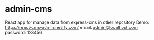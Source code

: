 # admin-cms
React app for manage data from express-cms in other repository
Demo: https://react-cms-admin.netlify.com/
email: admin@localhost.com
password: 123456
